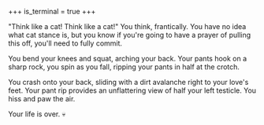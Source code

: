 +++
is_terminal = true
+++

"Think like a cat! Think like a cat!" You think, frantically. You have
no idea what cat stance is, but you know if you're going to have a
prayer of pulling this off, you'll need to fully commit.

You bend your knees and squat, arching your back. Your pants hook on
a sharp rock, you spin as you fall, ripping your pants in half at the
crotch.

You crash onto your back, sliding with a dirt avalanche right to your
love's feet. Your pant rip provides an unflattering view of half your
left testicle. You hiss and paw the air.

Your life is over. :skull:
